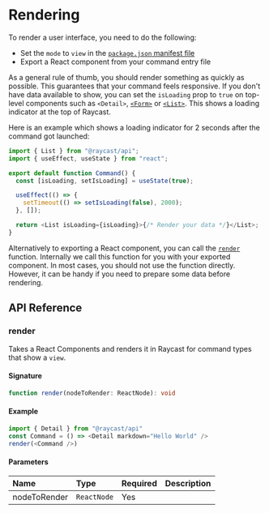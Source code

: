 # Rendering

To render a user interface, you need to do the following:

* Set the `mode` to `view` in the [`package.json` manifest file](../../information/manifest.md#command-properties)
* Export a React component from your command entry file

As a general rule of thumb, you should render something as quickly as possible. This guarantees that your command feels responsive. If you don't have data available to show, you can set the `isLoading` prop to `true` on top-level components such as `<Detail>`, [`<Form>`](form.md#form) or [`<List>`](list.md#list). This shows a loading indicator at the top of Raycast. 

Here is an example which shows a loading indicator for 2 seconds after the command got launched:

```typescript
import { List } from "@raycast/api";
import { useEffect, useState } from "react";

export default function Command() {
  const [isLoading, setIsLoading] = useState(true);

  useEffect(() => {
    setTimeout(() => setIsLoading(false), 2000);
  }, []);

  return <List isLoading={isLoading}>{/* Render your data */}</List>;
}

```

Alternatively to exporting a React component, you can call the [`render`](rendering.md#render) function. Internally we call this function for you with your exported component. In most cases, you should not use the function directly. However, it can be handy if you need to prepare some data before rendering. 

## API Reference

### render

Takes a React Components and renders it in Raycast for command types that show a `view`.

#### Signature

```typescript
function render(nodeToRender: ReactNode): void
```

#### Example

```typescript
import { Detail } from "@raycast/api"
const Command = () => <Detail markdown="Hello World" />
render(<Command />)
```

#### Parameters

| Name | Type | Required | Description |
| :--- | :--- | :--- | :--- |
| nodeToRender | `ReactNode` | Yes |  |

